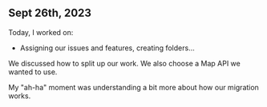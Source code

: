 ## Sept 26th, 2023

Today, I worked on:

* Assigning our issues and features, creating folders...

We discussed how to split up our work. We also choose a Map API we wanted to use.

My "ah-ha" moment was understanding a bit more about how our migration works.
